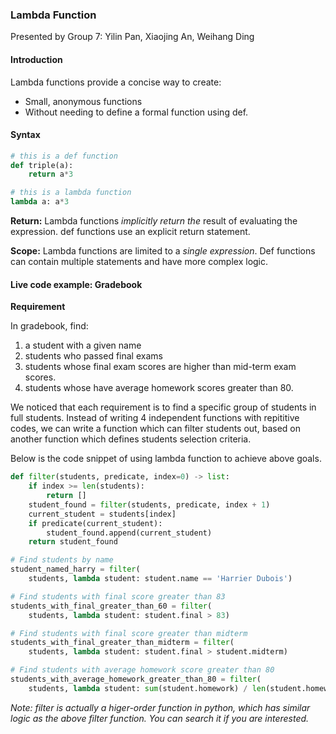 ### Lambda Function
Presented by Group 7: Yilin Pan, Xiaojing An, Weihang Ding
#### Introduction
Lambda functions provide a concise way to create: 
- Small,  anonymous  functions 
- Without needing to define a formal function using def.

#### Syntax
```python
# this is a def function
def triple(a):
    return a*3

# this is a lambda function
lambda a: a*3
```
**Return:**
Lambda functions *implicitly return the* result of evaluating the expression.
def functions use an explicit return statement.

**Scope:**
Lambda functions are limited to a *single expression*. 
Def functions can contain multiple statements and have more complex logic.

#### Live code example: Gradebook
**Requirement**

In gradebook, find:
1. a student with a given name
2. students who passed final exams
3. students whose final exam scores are higher than mid-term exam scores.
4. students whose have average homework scores greater than 80.

We noticed that each requirement is to find a specific group of students in full students. Instead of writing 4 independent functions with repititive codes, we can write a function which can filter students out, based on another function which defines students selection criteria.

Below is the code snippet of using lambda function to achieve above goals.

```python
def filter(students, predicate, index=0) -> list:
    if index >= len(students):
        return []
    student_found = filter(students, predicate, index + 1)
    current_student = students[index]
    if predicate(current_student):
        student_found.append(current_student)
    return student_found

# Find students by name
student_named_harry = filter(
    students, lambda student: student.name == 'Harrier Dubois')

# Find students with final score greater than 83
students_with_final_greater_than_60 = filter(
    students, lambda student: student.final > 83)

# Find students with final score greater than midterm
students_with_final_greater_than_midterm = filter(
    students, lambda student: student.final > student.midterm)

# Find students with average homework score greater than 80
students_with_average_homework_greater_than_80 = filter(
    students, lambda student: sum(student.homework) / len(student.homework) > 80)
```
*Note: filter is actually a higer-order function in python, which has similar logic as the above filter function. You can search it if you are interested.*